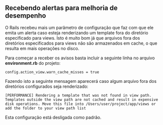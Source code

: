 ## Recebendo alertas para melhoria de desempenho

O Rails recebeu mais um parâmetro de configuração que faz com que ele emita um alerta caso esteja renderizando um template fora do diretório especificado para views. Isto é muito bom já que arquivos fora dos diretórios especificados para views não são armazenados em cache, o que resulta em mais operações no disco.

Para começar a receber os avisos basta incluir a seguinte linha no arquivo **environment.rb** do projeto:

	config.action_view.warn_cache_misses = true

Fazendo isto a seguinte mensagem aparecerá caso algum arquivo fora dos diretórios configurados seja renderizado:

`[PERFORMANCE] Rendering a template that was
not found in view path. Templates outside the view path are
not cached and result in expensive disk operations. Move this
file into /Users/user/project/app/views or add the folder to your
view path list`

Esta configuração está desligada como padrão.
